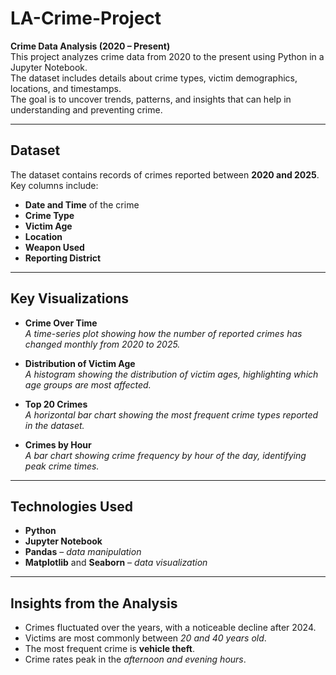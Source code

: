# LA-Crime-Project

**Crime Data Analysis (2020 – Present)**  
This project analyzes crime data from 2020 to the present using Python in a Jupyter Notebook.  
The dataset includes details about crime types, victim demographics, locations, and timestamps.  
The goal is to uncover trends, patterns, and insights that can help in understanding and preventing crime.

---

## **Dataset**  
The dataset contains records of crimes reported between **2020 and 2025**.  
Key columns include:  

- **Date and Time** of the crime  
- **Crime Type**  
- **Victim Age**  
- **Location**  
- **Weapon Used**  
- **Reporting District**

---

## **Key Visualizations**

- **Crime Over Time**  
  *A time-series plot showing how the number of reported crimes has changed monthly from 2020 to 2025.*

- **Distribution of Victim Age**  
  *A histogram showing the distribution of victim ages, highlighting which age groups are most affected.*

- **Top 20 Crimes**  
  *A horizontal bar chart showing the most frequent crime types reported in the dataset.*

- **Crimes by Hour**  
  *A bar chart showing crime frequency by hour of the day, identifying peak crime times.*

---

## **Technologies Used**

- **Python**  
- **Jupyter Notebook**  
- **Pandas** – *data manipulation*  
- **Matplotlib** and **Seaborn** – *data visualization*

---

## **Insights from the Analysis**

- Crimes fluctuated over the years, with a noticeable decline after 2024.  
- Victims are most commonly between *20 and 40 years old*.  
- The most frequent crime is **vehicle theft**.  
- Crime rates peak in the *afternoon and evening hours*.

